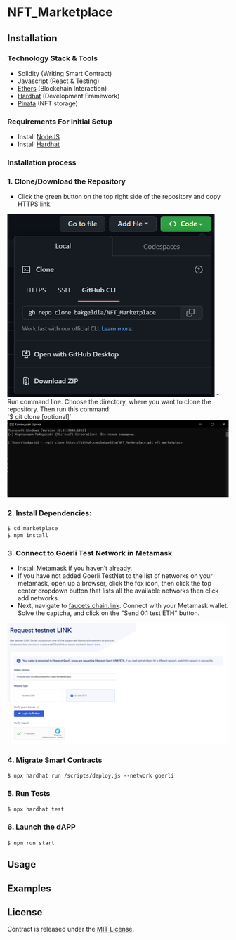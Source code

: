 # NFT_Marketplace

## Installation
### Technology Stack & Tools

- Solidity (Writing Smart Contract)
- Javascript (React & Testing)
- [Ethers](https://docs.ethers.io/v5/) (Blockchain Interaction)
- [Hardhat](https://hardhat.org/) (Development Framework)
- [Pinata](https://app.pinata.cloud/) (NFT storage)

### Requirements For Initial Setup
- Install [NodeJS](https://nodejs.org/en/)
- Install [Hardhat](https://hardhat.org/)
   
### Installation process
### 1. Clone/Download the Repository
- Click the green button on the top right side of the repository and copy HTTPS link.
<img src="/screenshots/2.png" alt="Alt text" title="Optional title">
- Run command line. Choose the directory, where you want to clone the repository. Then run this command: </br>
`$ git clone <link to the repository> <name of new directory> [optional]`

<img src="/screenshots/3.png" alt="Alt text" title="Optional title">

### 2. Install Dependencies:
```
$ cd marketplace
$ npm install
```
### 3. Connect to Goerli Test Network in Metamask
- Install Metamask if you haven’t already.
- If you have not added Goerli TestNet to the list of networks on your metamask, open up a browser, click the fox icon, then click the top center dropdown button that lists all the available networks then click add networks.
- Next, navigate to  <a href="https://faucets.chain.link/">faucets.chain.link</a>. Connect with your Metamask wallet. Solve the captcha, and click on the "Send 0.1 test ETH" button.
<img src="/screenshots/1.png" alt="Alt text" title="Optional title">

### 4. Migrate Smart Contracts
`$ npx hardhat run /scripts/deploy.js --network goerli`

### 5. Run Tests
`$ npx hardhat test`

### 6. Launch the dAPP
`$ npm run start`

## Usage





## Examples



## License
Contract is released under the [MIT License](LICENSE).
